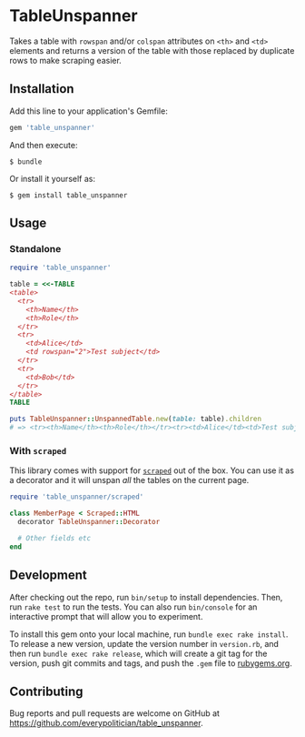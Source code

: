 # TableUnspanner

Takes a table with `rowspan` and/or `colspan` attributes on `<th>` and `<td>`
elements and returns a version of the table with those replaced by duplicate
rows to make scraping easier.

## Installation

Add this line to your application's Gemfile:

```ruby
gem 'table_unspanner'
```

And then execute:

    $ bundle

Or install it yourself as:

    $ gem install table_unspanner

## Usage

### Standalone

```ruby
require 'table_unspanner'

table = <<-TABLE
<table>
  <tr>
    <th>Name</th>
    <th>Role</th>
  </tr>
  <tr>
    <td>Alice</td>
    <td rowspan="2">Test subject</td>
  </tr>
  <tr>
    <td>Bob</td>
  </tr>
</table>
TABLE

puts TableUnspanner::UnspannedTable.new(table: table).children
# => <tr><th>Name</th><th>Role</th></tr><tr><td>Alice</td><td>Test subject</td></tr><tr><td>Bob</td><td>Test subject</td></tr>
```

### With `scraped`

This library comes with support for
[`scraped`](https://github.com/everypolitician/scraped) out of the box. You can
use it as a decorator and it will unspan _all_ the tables on the current page.

```ruby
require 'table_unspanner/scraped'

class MemberPage < Scraped::HTML
  decorator TableUnspanner::Decorator

  # Other fields etc
end
```

## Development

After checking out the repo, run `bin/setup` to install dependencies. Then, run `rake test` to run the tests. You can also run `bin/console` for an interactive prompt that will allow you to experiment.

To install this gem onto your local machine, run `bundle exec rake install`. To release a new version, update the version number in `version.rb`, and then run `bundle exec rake release`, which will create a git tag for the version, push git commits and tags, and push the `.gem` file to [rubygems.org](https://rubygems.org).

## Contributing

Bug reports and pull requests are welcome on GitHub at https://github.com/everypolitician/table_unspanner.
